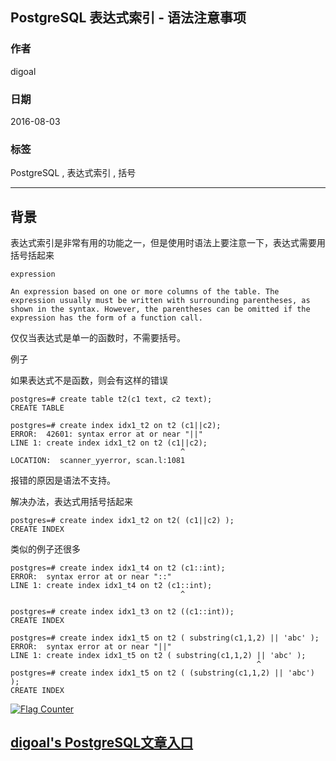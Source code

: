 ## PostgreSQL 表达式索引 - 语法注意事项  
                                                                          
### 作者                                                                              
digoal                                                                              
                                                                          
### 日期                                                                              
2016-08-03                                                                          
                                                                          
### 标签                                                                              
PostgreSQL , 表达式索引 , 括号               
                                                                          
----                                                                              
                                                                          
## 背景  
表达式索引是非常有用的功能之一，但是使用时语法上要注意一下，表达式需要用括号括起来      
  
```  
expression  
  
An expression based on one or more columns of the table. The expression usually must be written with surrounding parentheses, as shown in the syntax. However, the parentheses can be omitted if the expression has the form of a function call.  
```  
  
仅仅当表达式是单一的函数时，不需要括号。     
    
例子    
  
如果表达式不是函数，则会有这样的错误    
  
```  
postgres=# create table t2(c1 text, c2 text);  
CREATE TABLE  
  
postgres=# create index idx1_t2 on t2 (c1||c2);  
ERROR:  42601: syntax error at or near "||"  
LINE 1: create index idx1_t2 on t2 (c1||c2);  
                                      ^  
LOCATION:  scanner_yyerror, scan.l:1081  
```  
    
报错的原因是语法不支持。    
  
解决办法，表达式用括号括起来    
  
```  
postgres=# create index idx1_t2 on t2( (c1||c2) );  
CREATE INDEX  
```  
    
类似的例子还很多    
  
```  
postgres=# create index idx1_t4 on t2 (c1::int);  
ERROR:  syntax error at or near "::"  
LINE 1: create index idx1_t4 on t2 (c1::int);  
                                      ^  
  
postgres=# create index idx1_t3 on t2 ((c1::int));  
CREATE INDEX  
  
postgres=# create index idx1_t5 on t2 ( substring(c1,1,2) || 'abc' );  
ERROR:  syntax error at or near "||"  
LINE 1: create index idx1_t5 on t2 ( substring(c1,1,2) || 'abc' );  
                                                       ^  
postgres=# create index idx1_t5 on t2 ( (substring(c1,1,2) || 'abc') );  
CREATE INDEX  
```  
                                                                          
                            
                        
  
<a rel="nofollow" href="http://info.flagcounter.com/h9V1"  ><img src="http://s03.flagcounter.com/count/h9V1/bg_FFFFFF/txt_000000/border_CCCCCC/columns_2/maxflags_12/viewers_0/labels_0/pageviews_0/flags_0/"  alt="Flag Counter"  border="0"  ></a>  
  
  
  
  
## [digoal's PostgreSQL文章入口](https://github.com/digoal/blog/blob/master/README.md "22709685feb7cab07d30f30387f0a9ae")
  
